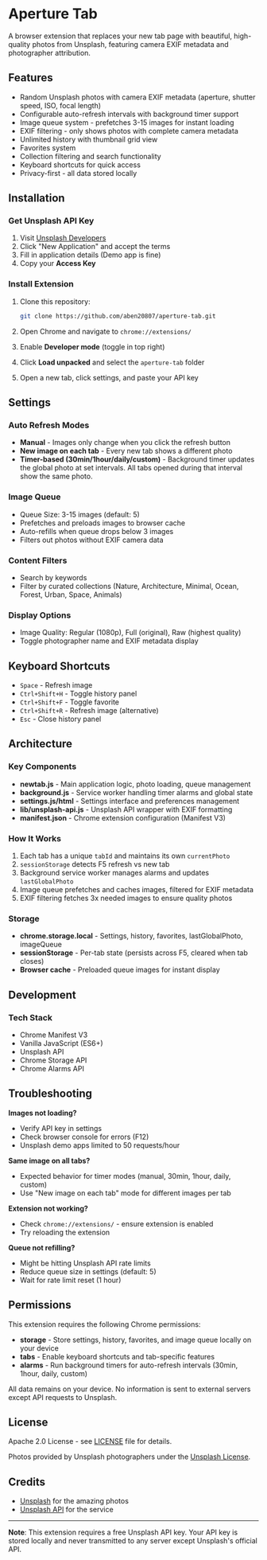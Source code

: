 # Aperture Tab

A browser extension that replaces your new tab page with beautiful, high-quality photos from Unsplash, featuring camera EXIF metadata and photographer attribution.

## Features

- Random Unsplash photos with camera EXIF metadata (aperture, shutter speed, ISO, focal length)
- Configurable auto-refresh intervals with background timer support
- Image queue system - prefetches 3-15 images for instant loading
- EXIF filtering - only shows photos with complete camera metadata
- Unlimited history with thumbnail grid view
- Favorites system
- Collection filtering and search functionality
- Keyboard shortcuts for quick access
- Privacy-first - all data stored locally

## Installation

### Get Unsplash API Key

1. Visit [Unsplash Developers](https://unsplash.com/oauth/applications)
2. Click "New Application" and accept the terms
3. Fill in application details (Demo app is fine)
4. Copy your **Access Key**

### Install Extension

1. Clone this repository:
   ```bash
   git clone https://github.com/aben20807/aperture-tab.git
   ```

2. Open Chrome and navigate to `chrome://extensions/`
3. Enable **Developer mode** (toggle in top right)
4. Click **Load unpacked** and select the `aperture-tab` folder
5. Open a new tab, click settings, and paste your API key

## Settings

### Auto Refresh Modes

- **Manual** - Images only change when you click the refresh button
- **New image on each tab** - Every new tab shows a different photo
- **Timer-based (30min/1hour/daily/custom)** - Background timer updates the global photo at set intervals. All tabs opened during that interval show the same photo.

### Image Queue

- Queue Size: 3-15 images (default: 5)
- Prefetches and preloads images to browser cache
- Auto-refills when queue drops below 3 images
- Filters out photos without EXIF camera data

### Content Filters

- Search by keywords
- Filter by curated collections (Nature, Architecture, Minimal, Ocean, Forest, Urban, Space, Animals)

### Display Options

- Image Quality: Regular (1080p), Full (original), Raw (highest quality)
- Toggle photographer name and EXIF metadata display

## Keyboard Shortcuts

- `Space` - Refresh image
- `Ctrl+Shift+H` - Toggle history panel
- `Ctrl+Shift+F` - Toggle favorite
- `Ctrl+Shift+R` - Refresh image (alternative)
- `Esc` - Close history panel

## Architecture

### Key Components

- **newtab.js** - Main application logic, photo loading, queue management
- **background.js** - Service worker handling timer alarms and global state
- **settings.js/html** - Settings interface and preferences management
- **lib/unsplash-api.js** - Unsplash API wrapper with EXIF formatting
- **manifest.json** - Chrome extension configuration (Manifest V3)

### How It Works

1. Each tab has a unique `tabId` and maintains its own `currentPhoto`
2. `sessionStorage` detects F5 refresh vs new tab
3. Background service worker manages alarms and updates `lastGlobalPhoto`
4. Image queue prefetches and caches images, filtered for EXIF metadata
5. EXIF filtering fetches 3x needed images to ensure quality photos

### Storage

- **chrome.storage.local** - Settings, history, favorites, lastGlobalPhoto, imageQueue
- **sessionStorage** - Per-tab state (persists across F5, cleared when tab closes)
- **Browser cache** - Preloaded queue images for instant display

## Development

### Tech Stack

- Chrome Manifest V3
- Vanilla JavaScript (ES6+)
- Unsplash API
- Chrome Storage API
- Chrome Alarms API

## Troubleshooting

**Images not loading?**

- Verify API key in settings
- Check browser console for errors (F12)
- Unsplash demo apps limited to 50 requests/hour

**Same image on all tabs?**

- Expected behavior for timer modes (manual, 30min, 1hour, daily, custom)
- Use "New image on each tab" mode for different images per tab

**Extension not working?**

- Check `chrome://extensions/` - ensure extension is enabled
- Try reloading the extension

**Queue not refilling?**

- Might be hitting Unsplash API rate limits
- Reduce queue size in settings (default: 5)
- Wait for rate limit reset (1 hour)

## Permissions

This extension requires the following Chrome permissions:

- **storage** - Store settings, history, favorites, and image queue locally on your device
- **tabs** - Enable keyboard shortcuts and tab-specific features
- **alarms** - Run background timers for auto-refresh intervals (30min, 1hour, daily, custom)

All data remains on your device. No information is sent to external servers except API requests to Unsplash.

## License

Apache 2.0 License - see [LICENSE](LICENSE) file for details.

Photos provided by Unsplash photographers under the [Unsplash License](https://unsplash.com/license).

## Credits

- [Unsplash](https://unsplash.com) for the amazing photos
- [Unsplash API](https://unsplash.com/developers) for the service

---

**Note**: This extension requires a free Unsplash API key. Your API key is stored locally and never transmitted to any server except Unsplash's official API.
